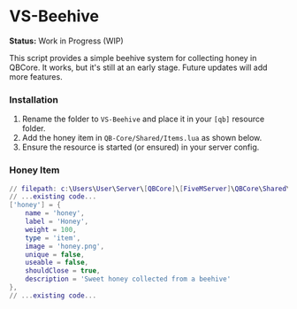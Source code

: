 # VS-Beehive

**Status:** Work in Progress (WIP)

This script provides a simple beehive system for collecting honey in QBCore. It works, but it's still at an early stage. Future updates will add more features.

### Installation
1. Rename the folder to `VS-Beehive` and place it in your `[qb]` resource folder.
2. Add the honey item in `QB-Core/Shared/Items.lua` as shown below.
3. Ensure the resource is started (or ensured) in your server config.

### Honey Item
```lua
// filepath: c:\Users\User\Server\[QBCore]\[FiveMServer]\QBCore\Shared\Items.lua
// ...existing code...
['honey'] = { 
    name = 'honey', 
    label = 'Honey', 
    weight = 100, 
    type = 'item', 
    image = 'honey.png', 
    unique = false, 
    useable = false, 
    shouldClose = true, 
    description = 'Sweet honey collected from a beehive' 
},
// ...existing code...

